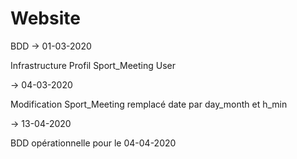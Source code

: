 # Website

BDD
-> 01-03-2020

Infrastructure
Profil
Sport_Meeting
User

-> 04-03-2020

Modification Sport_Meeting
remplacé date par day_month et h_min

-> 13-04-2020

BDD opérationnelle pour le 04-04-2020
